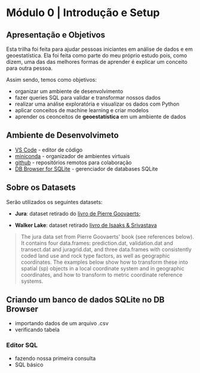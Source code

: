 # Módulo 0 | Introdução e Setup

## Apresentação e Objetivos

Esta trilha foi feita para ajudar pessoas iniciantes em análise de dados e em geoestatística. Ela foi feita como parte do meu próprio estudo pois, como dizem, uma das das melhores formas de aprender é explicar um conceito para outra pessoa.

Assim sendo, temos como objetivos:

* organizar um ambiente de desenvolvimento
* fazer queries SQL para validar e transformar nossos dados
* realizar uma análise exploratória e visualizar os dados com Python
* aplicar conceitos de machine learning e criar modelos
* aprender os ceonceitos de **geoestatística** em um ambiente de dados

## Ambiente de Desenvolvimeto
  
* [VS Code](https://code.visualstudio.com/) - editor de código
* [miniconda](https://docs.conda.io/en/latest/miniconda.html) - organizador de ambientes virtuais
* [github](https://github.com/) - repositórios remotos para colaboração
* [DB Browser for SQLite](https://sqlitebrowser.org/) - gerenciador de databases SQLite

## Sobre os Datasets

Serão utilizados os seguintes datasets:

* **Jura**: dataset retirado do [livro de Pierre Goovaerts](https://books.google.com.br/books/about/Geostatistics_for_Natural_Resources_Eval.html?id=CW-7tHAaVR0C&redir_esc=y);

* **Walker Lake**: dataset retirado [livro de Isaaks & Srivastava](https://books.google.com.br/books/about/Applied_Geostatistics.html?id=vC2dcXFLI3YC&redir_esc=y)
  
> The jura data set from Pierre Goovaerts' book (see references below). It contains four data.frames: prediction.dat, validation.dat and transect.dat and juragrid.dat, and three data.frames with consistently coded land use and rock type factors, as well as geographic coordinates. The examples below show how to transform these into spatial (sp) objects in a local coordinate system and in geographic coordinates, and how to transform to metric coordinate reference systems.

## Criando um banco de dados SQLite no DB Browser

* importando dados de um arquivo .csv
* verificando tabela

### Editor SQL

* fazendo nossa primeira consulta
* SQL básico
